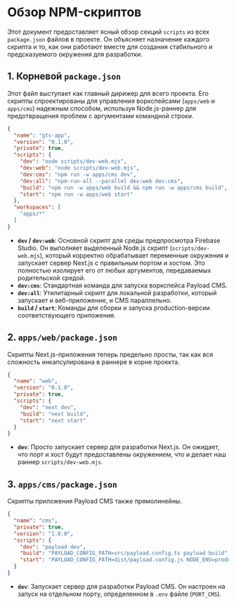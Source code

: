 # Обзор NPM-скриптов

Этот документ предоставляет ясный обзор секций `scripts` из всех `package.json` файлов в проекте. Он объясняет назначение каждого скрипта и то, как они работают вместе для создания стабильного и предсказуемого окружения для разработки.

## 1. Корневой `package.json`

Этот файл выступает как главный дирижер для всего проекта. Его скрипты спроектированы для управления воркспейсами (`apps/web` и `apps/cms`) надежным способом, используя Node.js-раннер для предотвращения проблем с аргументами командной строки.

```json
{
  "name": "gts-app",
  "version": "0.1.0",
  "private": true,
  "scripts": {
    "dev": "node scripts/dev-web.mjs",
    "dev:web": "node scripts/dev-web.mjs",
    "dev:cms": "npm run -w apps/cms dev",
    "dev:all": "npm-run-all --parallel dev:web dev:cms",
    "build": "npm run -w apps/web build && npm run -w apps/cms build",
    "start": "npm run -w apps/web start"
  },
  "workspaces": [
    "apps/*"
  ]
}
```

- **`dev` / `dev:web`**: Основной скрипт для среды предпросмотра Firebase Studio. Он выполняет выделенный Node.js скрипт (`scripts/dev-web.mjs`), который корректно обрабатывает переменные окружения и запускает сервер Next.js с правильным портом и хостом. Это полностью изолирует его от любых аргументов, передаваемых родительской средой.
- **`dev:cms`**: Стандартная команда для запуска воркспейса Payload CMS.
- **`dev:all`**: Утилитарный скрипт для локальной разработки, который запускает и веб-приложение, и CMS параллельно.
- **`build` / `start`**: Команды для сборки и запуска production-версии соответствующего приложения.


## 2. `apps/web/package.json`

Скрипты Next.js-приложения теперь предельно просты, так как вся сложность инкапсулирована в раннере в корне проекта.

```json
{
  "name": "web",
  "version": "0.1.0",
  "private": true,
  "scripts": {
    "dev": "next dev",
    "build": "next build",
    "start": "next start"
  }
}
```

- **`dev`**: Просто запускает сервер для разработки Next.js. Он ожидает, что порт и хост будут предоставлены окружением, что и делает наш раннер `scripts/dev-web.mjs`.

## 3. `apps/cms/package.json`

Скрипты приложения Payload CMS также прямолинейны.

```json
{
  "name": "cms",
  "private": true,
  "version": "1.0.0",
  "scripts": {
    "dev": "payload dev",
    "build": "PAYLOAD_CONFIG_PATH=src/payload.config.ts payload build",
    "start": "PAYLOAD_CONFIG_PATH=dist/payload.config.js NODE_ENV=production node dist/server.js"
  }
}
```

- **`dev`**: Запускает сервер для разработки Payload CMS. Он настроен на запуск на отдельном порту, определенном в `.env` файле (`PORT_CMS`).
